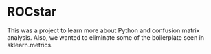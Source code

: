 # ROCstar

This was a project to learn more about Python and confusion matrix analysis. Also, we wanted to eliminate some of the boilerplate seen in sklearn.metrics. 
